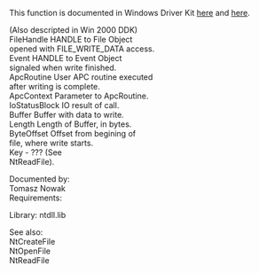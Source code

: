 This function is documented in Windows Driver Kit [here](https://learn.microsoft.com/en-us/windows-hardware/drivers/ddi/ntifs/nf-ntifs-ntwritefile) and [here](https://learn.microsoft.com/en-us/windows-hardware/drivers/ddi/wdm/nf-wdm-zwwritefile).

\(Also descripted in Win 2000 DDK\) \
FileHandle HANDLE to File Object \
opened with FILE\_WRITE\_DATA access. \
Event HANDLE to Event Object \
signaled when write finished. \
ApcRoutine User APC routine executed \
after writing is complete. \
ApcContext Parameter to ApcRoutine. \
IoStatusBlock IO result of call. \
Buffer Buffer with data to write. \
Length Length of Buffer, in bytes. \
ByteOffset Offset from begining of \
file, where write starts. \
Key \- ??? \(See \
NtReadFile\).

Documented by: \
Tomasz Nowak \
Requirements:

Library: ntdll.lib

See also: \
NtCreateFile \
NtOpenFile \
NtReadFile
